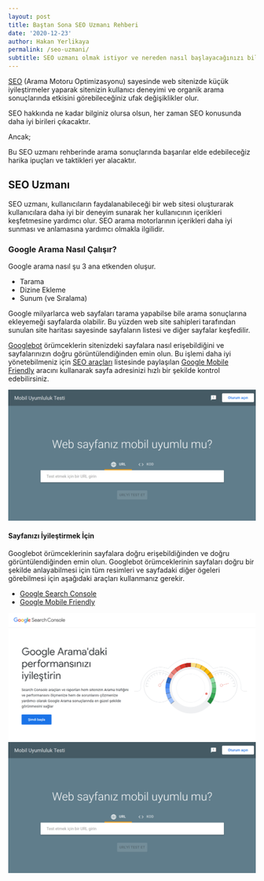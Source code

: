 ```yaml
---
layout: post
title: Baştan Sona SEO Uzmanı Rehberi
date: '2020-12-23'
author: Hakan Yerlikaya
permalink: /seo-uzmani/
subtitle: SEO uzmanı olmak istiyor ve nereden nasıl başlayacağınızı bilmiyor musunuz? Bu rehber sizin için hazırlandı.
---
```


<a href="https://hakanyerlikaya.com/seo/" target="_blank" rel="noreferrer noopener">SEO</a> (Arama Motoru Optimizasyonu) sayesinde web sitenizde küçük iyileştirmeler yaparak sitenizin kullanıcı deneyimi ve organik arama sonuçlarında etkisini görebileceğiniz ufak değişiklikler olur.

SEO hakkında ne kadar bilginiz olursa olsun, her zaman SEO konusunda daha iyi birileri çıkacaktır.

Ancak;

Bu SEO uzmanı rehberinde arama sonuçlarında başarılar elde edebileceğiz harika ipuçları ve taktikleri yer alacaktır.

<h2> SEO Uzmanı </h2>

SEO uzmanı, kullanıcıların faydalanabileceği bir web sitesi oluşturarak kullanıcılara daha iyi bir deneyim sunarak her kullanıcının içerikleri keşfetmesine yardımcı olur. SEO arama motorlarının içerikleri daha iyi sunması ve anlamasına yardımcı olmakla ilgilidir.

<h3> Google Arama Nasıl Çalışır? </h3>

Google arama nasıl şu 3 ana etkenden oluşur.

* Tarama
* Dizine Ekleme
* Sunum (ve Sıralama)

Google milyarlarca web sayfaları tarama yapabilse bile arama sonuçlarına ekleyemeği sayfalarda olabilir. Bu yüzden web site sahipleri tarafından sunulan site haritası sayesinde sayfaların listesi ve diğer sayfalar keşfedilir.

<a href="https://developers.google.com/search/docs/advanced/crawling/googlebot?hl=tr" target="_blank" rel="noreferrer noopener">Googlebot</a> örümceklerin sitenizdeki sayfalara nasıl erişebildiğini ve sayfalarınızın doğru görüntülendiğinden emin olun. Bu işlemi daha iyi yönetebilmeniz için <a href="https://hakanyerlikaya.com/seo-araclari/" target="_blank" rel="noreferrer noopener">SEO araçları</a> listesinde paylaşılan <a href="https://search.google.com/test/mobile-friendly" target="_blank" rel="noreferrer noopener">Google Mobile Friendly</a> aracını kullanarak sayfa adresinizi hızlı bir şekilde kontrol edebilirsiniz.

<img alt="Google Mobile Friendly" title="Google Mobile Friendly" src="/img/Google-Mobile-Friendly.png">

<h4> Sayfanızı İyileştirmek İçin </h4>

Googlebot örümceklerinin sayfalara doğru erişebildiğinden ve doğru görüntülendiğinden emin olun. Googlebot örümceklerinin sayfaları doğru bir şekilde anlayabilmesi için tüm resimleri ve sayfadaki diğer ögeleri görebilmesi için aşağıdaki araçları kullanmanız gerekir.

* <a href="https://hakanyerlikaya.com/google-search-console/" target="_blank" rel="noreferrer noopener">Google Search Console</a>
* <a href="https://search.google.com/test/mobile-friendly" target="_blank" rel="noreferrer noopener">Google Mobile Friendly</a>

<img alt="Google Search Console" title="Google Search Console" src="/img/Google-Search-Console.png">

<img alt="Google Mobile Friendly" title="Google Mobile Friendly" src="/img/Google-Mobile-Friendly.png">


